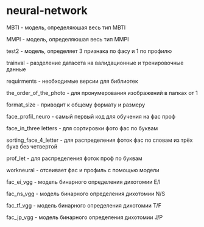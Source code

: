 ﻿# neural-network

MBTI - модель, определяюшая весь тип MBTI

MMPI -  модель, определяюшая весь тип MMPI

test2 - модель, определяет 3 признака по фасу и 1 по профилю

trainval - разделение датасета на валидационные и тренировочные данные

requirments - необходимые версии для библиотек

the_order_of_the_photo -  для пронумерования изображений в папках от 1

format_size -  приводит к общему формату и размеру

face_profil_neuro -  самый первый код для обучения на фас проф

face_in_three letters -  для сортировки фото фас по буквам

sorting_face_4_letter -  для распределения фоток фас по словам из трёх букв без четвертой

prof_let -  для распределения фоток проф по буквам

workneural - отсеивает фас и профиль с помощью модели

fac_ei_vgg - модель бинарного определения дихотомии E/I

fac_ns_vgg - модель бинарного определения дихотомии N/S

fac_tf_vgg - модель бинарного определения дихотомии T/F

fac_jp_vgg - модель бинарного определения дихотомии J/P
